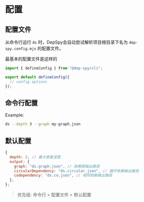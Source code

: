 # 配置

## 配置文件

从命令行运行 `ds` 时，DepSpy会自动尝试解析项目根目录下名为 `dep-spy.config.mjs` 的配置文件。

最基本的配置文件是这样的

```javascript
import { defineConfig } from "@dep-spy/cli";

export default defineConfig({
  // config options
});
```

## 命令行配置

Example:

```bash
ds --depth 3 --graph my-graph.json
```

## 默认配置

```javascript
{
  depth: 3, // 最大嵌套深度
  output: {
    graph: "ds.graph.json", // 依赖图输出路径
    circularDependency: "ds.circular.json", // 循环依赖输出路径
    codependency: "ds.co.json", // 相同依赖输出路径
  },
};
```

> 优先级: 命令行 > 配置文件 > 默认配置
